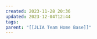 ```yaml
---
created: 2023-11-28 20:36
updated: 2023-12-04T12:44
tags: 
parent: "[[JLIA Team Home Base]]"
---
```

